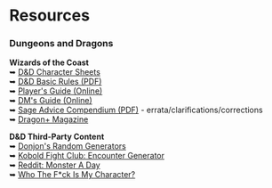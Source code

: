 # Resources

### Dungeons and Dragons

**Wizards of the Coast**
<br />&#x27A5; [D&D Character Sheets](https://dnd.wizards.com/articles/features/character_sheets)
<br />&#x27A5; [D&D Basic Rules (PDF)](https://dnd.wizards.com/articles/features/basicrules)
<br />&#x27A5; [Player's Guide (Online)](https://dnd.wizards.com/products/tabletop/players-basic-rules)
<br />&#x27A5; [DM's Guide (Online)](https://dnd.wizards.com/products/tabletop/dm-basic-rules)
<br />&#x27A5; [Sage Advice Compendium (PDF)](https://media.wizards.com/2019/dnd/downloads/SA-Compendium.pdf) - errata/clarifications/corrections
<br />&#x27A5; [Dragon+ Magazine](https://dnd.dragonmag.com/)

**D&D Third-Party Content**
<br />&#x27A5; [Donjon's Random Generators](http://donjon.bin.sh/)
<br />&#x27A5; [Kobold Fight Club: Encounter Generator](http://kobold.club/fight/#/encounter-builder)
<br />&#x27A5; [Reddit: Monster A Day](https://www.reddit.com/r/monsteraday/)
<br />&#x27A5; [Who The F*ck Is My Character?](https://whothefuckismydndcharacter.com/)

